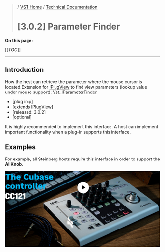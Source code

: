 >/ [VST Home](../../../) / [Technical Documentation](../../Index.md)
>
># [3.0.2] Parameter Finder

**On this page:**

[[_TOC_]]

---

## Introduction

How the host can retrieve the parameter where the mouse cursor is located.Extension for [IPlugView](https://steinbergmedia.github.io/vst3_doc/base/classSteinberg_1_1IPlugView.html) to find view parameters (lookup value under mouse support): [Vst::IParameterFinder](https://steinbergmedia.github.io/vst3_doc/vstinterfaces/classSteinberg_1_1Vst_1_1IParameterFinder.html)

- [plug imp]
- [extends [IPlugView](https://steinbergmedia.github.io/vst3_doc/base/classSteinberg_1_1IPlugView.html)]
- [released: 3.0.2]
- [optional]

It is highly recommended to implement this interface. A host can implement important functionality when a plug-in supports this interface.

## Examples

For example, all Steinberg hosts require this interface in order to support the **AI Knob**.

[![tech_doc_image_link_1](../../../../resources/tech_doc_30.jpg)](https://www.steinberg.net/de/cc121/)
